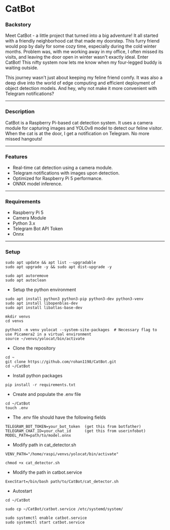 # CatBot


### Backstory
Meet CatBot - a little project that turned into a big adventure! It all started with a friendly neighborhood cat that made my doorstep. This furry friend would pop by daily for some cozy time, especially during the cold winter months. Problem was, with me working away in my office, I often missed its visits, and leaving the door open in winter wasn't exactly ideal. Enter CatBot! This nifty system now lets me know when my four-legged buddy is waiting outside.

This journey wasn't just about keeping my feline friend comfy. It was also a deep dive into the world of edge computing and efficient deployment of object detection models. And hey, why not make it more convenient with Telegram notifications?

---

### Description
CatBot is a Raspberry Pi-based cat detection system. It uses a camera module for capturing images and YOLOv8 model to detect our feline visitor. When the cat is at the door, I get a notification on Telegram. No more missed hangouts!

---

### Features

- Real-time cat detection using a camera module.
- Telegram notifications with images upon detection.
- Optimized for Raspberry Pi 5 performance.
- ONNX model inference.

---

### Requirements

- Raspberry Pi 5
- Camera Module
- Python 3.x
- Telegram Bot API Token
- Onnx

---

### Setup

```
sudo apt update && apt list --upgradable
sudo apt upgrade -y && sudo apt dist-upgrade -y
```

```
sudo apt autoremove
sudo apt autoclean
```

- Setup the python environment
```
sudo apt install python3 python3-pip python3-dev python3-venv
sudo apt install libopenblas-dev
sudo apt install libatlas-base-dev
```

```
mkdir venvs
cd venvs

python3 -m venv yolocat --system-site-packages  # Necessary flag to use Picamera2 in a virtual environment
source ~/venvs/yolocat/bin/activate
```

- Clone the repository
```
cd ~
git clone https://github.com/rohan1198/CatBot.git
cd ~/CatBot
```

- Install python packages
```
pip install -r requirements.txt
```

- Create and populate the .env file
```
cd ~/CatBot
touch .env
```

- The .env file should have the following fields
```
TELEGRAM_BOT_TOKEN=your_bot_token  (get this from botfather)
TELEGRAM_CHAT_ID=your_chat_id      (get this from userinfobot)
MODEL_PATH=path/to/model.onnx
```

- Modify path in cat_detector.sh
```
VENV_PATH="/home/raspi/venvs/yolocat/bin/activate"

chmod +x cat_detector.sh
```

- Modify the path in catbot.service
```
ExecStart=/bin/bash path/to/CatBot/cat_detector.sh
```

- Autostart
```
cd ~/CatBot

sudo cp ~/CatBot/catbot.service /etc/systemd/system/

sudo systemctl enable catbot.service
sudo systemctl start catbot.service
```
